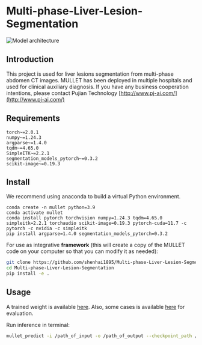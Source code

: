 # Multi-phase-Liver-Lesion-Segmentation

![Model architecture](docs/MULLET.svg)

## Introduction
This project is used for liver lesions segmentation from multi-phase abdomen CT images. MULLET has been deployed in multiple hospitals and used for clinical auxiliary diagnosis. If you have any business cooperation intentions, please contact Pujian Technology [http://www.pj-ai.com/](http://www.pj-ai.com/)


## Requirements

```
torch~=2.0.1
numpy~=1.24.3
argparse~=1.4.0
tqdm~=4.65.0
SimpleITK~=2.2.1
segmentation_models_pytorch~=0.3.2
scikit-image~=0.19.3
```

## Install
We recommend using anaconda to build a virtual Python environment. 
```
conda create -n mullet python=3.9
conda activate mullet
conda install pytorch torchvision numpy=1.24.3 tqdm=4.65.0 simpleitk=2.2.1 torchaudio scikit-image=0.19.3 pytorch-cuda=11.7 -c pytorch -c nvidia -c simpleitk
pip install argparse=1.4.0 segmentation_models_pytorch=0.3.2
```
For use as integrative **framework** (this will create a copy of the MULLET code on your computer so that you can modify it as needed):
```bash
git clone https://github.com/shenhai1895/Multi-phase-Liver-Lesion-Segmentation.git
cd Multi-phase-Liver-Lesion-Segmentation
pip install -e .
```

## Usage

A trained weight is
available [here](https://drive.google.com/file/d/1JJxwhunUES6D3cYH1BzA7elslU0ymlPj/view?usp=sharing).
Also, some cases is available [here](https://drive.google.com/file/d/125EvD3rp1BXqMlD2ahsib0jl-B68bEa2/view?usp=sharing) for evaluation. 

Run inference in terminal:

```bash
mullet_predict -i /path_of_input -o /path_of_output --checkpoint_path /path_of_checkpoint --devices 0 1 2 3
```